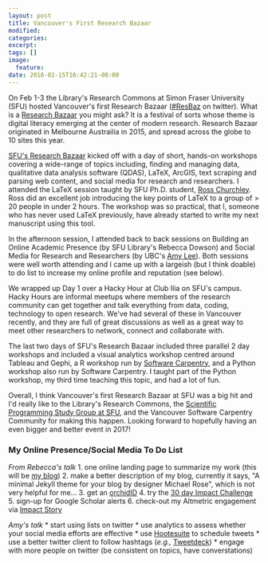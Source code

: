 ```yaml
---
layout: post
title: Vancouver's First Research Bazaar
modified:
categories: 
excerpt:
tags: []
image:
  feature:
date: 2016-02-15T16:42:21-08:00
---
```


On Feb 1-3 the Library's Research Commons at Simon Fraser University (SFU) hosted 
Vancouver's first Research Bazaar ([#ResBaz](https://twitter.com/search?src=typd&q=%23resbaz) on twitter). What is a [Research Bazaar](https://feb2016.resbaz.com/) you 
might ask? It is a festival of sorts whose theme is digital literacy emerging at the 
center of modern research. Research Bazaar originated in Melbourne Austrailia in 2015, and
spread across the globe to 10 sites this year. 

[SFU's Research Bazaar](http://www.lib.sfu.ca/about/branches-depts/rc/networking/research-bazaar) kicked off with a day of short, hands-on workshops covering a 
wide-range of topics including, finding and managing data, qualitative data analysis 
software (QDAS), LaTeX, ArcGIS, text scraping and parsing web content, and social media
for research and researchers. I attended the LaTeX session taught by SFU Ph.D. student, 
[Ross Churchley](http://rosschurchley.com/). Ross did an excellent job introducing the key points of LaTeX to a group
of > 20 people in under 2 hours. The workshop was so practical, that I, someone who has 
never used LaTeX previously, have already started to write my next manuscript using this
tool. 

In the afternoon session, I attended back to back sessions on Building an Online Academic 
Presence (by SFU Library's Rebecca Dowson) and Social Media for Research and Researchers
(by UBC's [Amy Lee](https://twitter.com/minisciencegirl?lang=en)). Both sessions were well worth attending and I came up with a largeish
(but I think doable) to do list to increase my online profile and reputation (see below). 

We wrapped up Day 1 over a Hacky Hour at Club Ilia on SFU's campus. Hacky Hours are 
informal meetups where members of the research community can get together and talk 
everything from data, coding, technology to open research. We've had several of these in 
Vancouver recently, and they are full of great discussions as well as a great way to meet
other researchers to network, connect and collaborate with.

The last two days of SFU's Research Bazaar included three parallel 2 day workshops and 
included a visual analytics workshop centred around Tableau and Gephi, a R workshop run
by [Software Carpentry](http://software-carpentry.org/), and a Python workshop also run by Software Carpentry. I taught part
of the Python workshop, my third time teaching this topic, and had a lot of fun. 

Overall, I think Vancouver's first Research Bazaar at SFU was a big hit and I'd really 
like to the Library's Research Commons, the [Scientific Programming Study Group at SFU](http://sciprog.ca/),
and the Vancouver Software Carpentry Community for making this happen. Looking forward
to hopefully having an even bigger and better event in 2017!

### My Online Presence/Social Media To Do List
*From Rebecca's talk*
	1. one online landing page to summarize my work (this will be [my blog](http://tiffanytimbers.com/))
	2. make a better description of my blog, currently it says, "A minimal Jekyll theme for your blog by designer Michael Rose", which is not very helpful for me...
	3. get an [orchidID](http://orcid.org/) 
	4. try the [30 day Impact Challenge](http://blog.impactstory.org/research-impact-challenge-ebook/)
	5. sign-up for Google Scholar alerts
	6. check-out my Altmetric engagement via [Impact Story](https://impactstory.org/)

*Amy's talk*
	* start using lists on twitter
	* use analytics to assess whether your social media efforts are effective
	* use [Hootesuite](https://hootsuite.com/) to schedule tweets
	* use a better twitter client to follow hashtags (*e.g.,* [Tweetdeck](https://tweetdeck.twitter.com/))
	* engage with more people on twitter (be consistent on topics, have converstations)